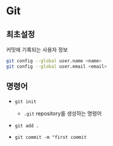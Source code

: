 # Git

## 최초설정
커밋에 기록되는 사용자 정보
```bash
git config --global user.name <name>
git config --global user.email <email>
```

## 명령어
- `git init`
    - `.git` repository를 생성하는 명령어

- `git add .`

- `git commit -m "first commit`